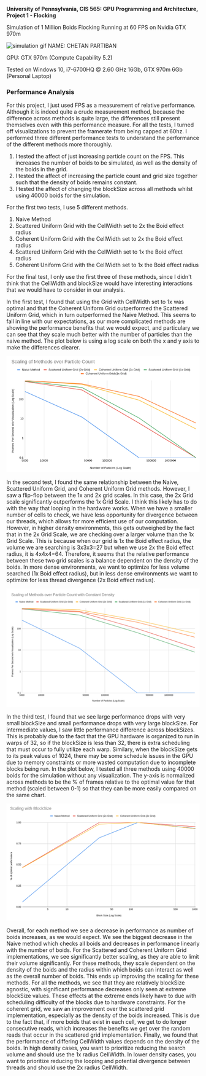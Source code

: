 **University of Pennsylvania, CIS 565: GPU Programming and Architecture,
Project 1 - Flocking**

Simulation of 1 Million Boids Flocking Running at 60 FPS on Nvidia GTX 970m

![simulation gif](https://media.giphy.com/media/VIFKrC0ANP3oVomEAO/giphy.gif)
NAME: CHETAN PARTIBAN 

GPU: GTX 970m (Compute Capability 5.2) 

Tested on Windows 10, i7-6700HQ @ 2.60 GHz 16Gb, GTX 970m 6Gb (Personal Laptop) 

### Performance Analysis

For this project, I just used FPS as a measurement of relative performance. Although it is indeed quite a crude measurement method, because the difference across methods is quite large, the differences still present themselves even with this performance measure. For all the tests, I turned off visualizations to prevent the framerate from being capped at 60hz. I performed three different performance tests to understand the performance of the different methods more thoroughly.

1. I tested the affect of just increasing particle count on the FPS. This increases the number of boids to be simulated, as well as the density of the boids in the grid.
2. I tested the affect of increasing the particle count and grid size together such that the density of boids remains constant. 
3. I tested the affect of changing the blockSize across all methods whilst using 40000 boids for the simulation.

For the first two tests, I use 5 different methods. 

1. Naive Method
2. Scattered Uniform Grid with the CellWidth set to 2x the Boid effect radius
3. Coherent Uniform Grid with the CellWidth set to 2x the Boid effect radius
4. Scattered Uniform Grid with the CellWidth set to 1x the Boid effect radius
5. Coherent Uniform Grid with the CellWidth set to 1x the Boid effect radius

For the final test, I only use the first three of these methods, since I didn't think that the CellWidth and blockSize would have interesting interactions that we would have to consider in our analysis. 

In the first test, I found that using the Grid with CellWidth set to 1x was optimal and that the Coherent Uniform Grid outperformed the Scattered Uniform Grid, which in turn outperformed the Naive Method. This seems to fall in line with our expectations, as our more complicated methods are showing the performance benefits that we would expect, and particulary we can see that they scale much better with the number of particles than the naive method. The plot below is using a log scale on both the x and y axis to make the differences clearer. 

![first_test](images/density_scale.png)

In the second test, I found the same relationship between the Naive, Scattered Uniform Grid, and Coherent Uniform Grid methods. However, I saw a flip-flop between the 1x and 2x grid scales. In this case, the 2x Grid scale significantly outperforms the 1x Grid Scale. I think this likely has to do with the way that looping in the hardware works. When we have a smaller number of cells to check, we have less opportunity for divergence between our threads, which allows for more efficient use of our computation. However, in higher density environments, this gets outweighed by the fact that in the 2x Grid Scale, we are checking over a larger volume than the 1x Grid Scale. This is because when our grid is 1x the Boid effect radius, the volume we are searching is 3x3x3=27 but when we use 2x the Boid effect radius, it is 4x4x4=64. Therefore, it seems that the relative performance between these two grid scales is a balance dependent on the density of the boids. In more dense environments, we want to optimize for less volume searched (1x Boid effect radius), but in less dense environments we want to optimize for less thread divergence (2x Boid effect radius). 

![second test](images/particle_scale.png)

In the third test, I found that we see large performance drops with very small blockSize and small performance drops with very large blockSize. For intermediate values, I saw little performance difference across blockSizes. This is probably due to the fact that the GPU hardware is organized to run in warps of 32, so if the blockSize is less than 32, there is extra scheduling that must occur to fully utilize each warp. Similary, when the blockSize gets to its peak values of 1024, there may be some schedule issues in the GPU due to memory constraints or more wasted computation due to incomplete blocks being run. In the plot below, I tested all three methods using 40000 boids for the simulation without any visualization. The y-axis is normalized across methods to be the % of frames relative to the optimal value for that method (scaled between 0-1) so that they can be more easily compared on the same chart. 

![third test](images/block_scale.png)

Overall, for each method we see a decrease in performance as number of boids increases, as we would expect. We see the biggest decrease in the Naive method which checks all boids and decreases in performance linearly with the number of boids. For the Scattered and Coherent Uniform Grid implementations, we see significantly better scaling, as they are able to limit their volume significantly. For these methods, they scale dependent on the density of the boids and the radius within which boids can interact as well as the overall number of boids. This ends up improving the scaling for these methods. For all the methods, we see that they are relatively blockSize agnostic, with significant performance decreases only seen at extreme blockSize values. These effects at the extreme ends likely have to due with scheduling difficulty of the blocks due to hardware constraints. For the coherent grid, we saw an improvement over the scattered grid implementation, especially as the density of the boids increased. This is due to the fact that, if more boids that exist in each cell, we get to do longer consecutive reads, which increases the benefits we get over the random reads that occur in the scattered grid implementation. Finally, we found that the performance of differing CellWidth values depends on the density of the boids. In high density cases, you want to prioritize reducing the search volume and should use the 1x radius CellWidth. In lower density cases, you want to prioritize reducing the looping and potential divergence between threads and should use the 2x radius CellWidth. 
